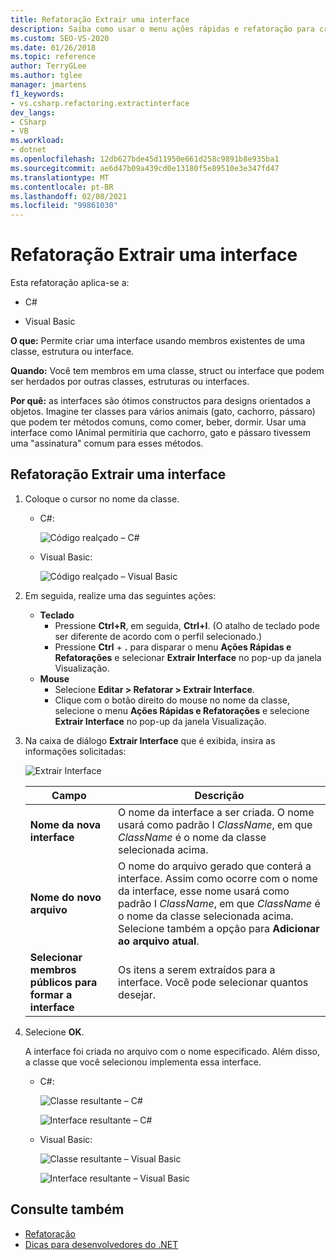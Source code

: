 ```yaml
---
title: Refatoração Extrair uma interface
description: Saiba como usar o menu ações rápidas e refatoração para criar uma interface usando membros existentes de uma classe, estrutura ou interface.
ms.custom: SEO-VS-2020
ms.date: 01/26/2018
ms.topic: reference
author: TerryGLee
ms.author: tglee
manager: jmartens
f1_keywords:
- vs.csharp.refactoring.extractinterface
dev_langs:
- CSharp
- VB
ms.workload:
- dotnet
ms.openlocfilehash: 12db627bde45d11950e661d258c9891b8e935ba1
ms.sourcegitcommit: ae6d47b09a439cd0e13180f5e89510e3e347fd47
ms.translationtype: MT
ms.contentlocale: pt-BR
ms.lasthandoff: 02/08/2021
ms.locfileid: "99861030"
---
```

# <a name="extract-an-interface-refactoring"></a>Refatoração Extrair uma interface

Esta refatoração aplica-se a:

- C#

- Visual Basic

**O que:** Permite criar uma interface usando membros existentes de uma classe, estrutura ou interface.

**Quando:** Você tem membros em uma classe, struct ou interface que podem ser herdados por outras classes, estruturas ou interfaces.

**Por quê:** as interfaces são ótimos constructos para designs orientados a objetos. Imagine ter classes para vários animais (gato, cachorro, pássaro) que podem ter métodos comuns, como comer, beber, dormir. Usar uma interface como IAnimal permitiria que cachorro, gato e pássaro tivessem uma "assinatura" comum para esses métodos.

## <a name="extract-an-interface-refactoring"></a>Refatoração Extrair uma interface

1. Coloque o cursor no nome da classe.

   - C#:

       ![Código realçado – C#](media/extractinterface-highlight-cs.png)

   - Visual Basic:

       ![Código realçado – Visual Basic](media/extractinterface-highlight-vb.png)

2. Em seguida, realize uma das seguintes ações:

   - **Teclado**
      - Pressione **Ctrl+R**, em seguida, **Ctrl+I**. (O atalho de teclado pode ser diferente de acordo com o perfil selecionado.)
      - Pressione **Ctrl** + **.** para disparar o menu **Ações Rápidas e Refatorações** e selecionar **Extrair Interface** no pop-up da janela Visualização.
   - **Mouse**
      - Selecione **Editar > Refatorar > Extrair Interface**.
      - Clique com o botão direito do mouse no nome da classe, selecione o menu **Ações Rápidas e Refatorações** e selecione **Extrair Interface** no pop-up da janela Visualização.

3. Na caixa de diálogo **Extrair Interface** que é exibida, insira as informações solicitadas:

   ![Extrair Interface](media/extractinterface-dialog-same-file.png)

   | Campo | Descrição |
   | - | - |
   | **Nome da nova interface** | O nome da interface a ser criada. O nome usará como padrão I *ClassName*, em que *ClassName* é o nome da classe selecionada acima. |
   | **Nome do novo arquivo** | O nome do arquivo gerado que conterá a interface. Assim como ocorre com o nome da interface, esse nome usará como padrão I *ClassName*, em que *ClassName* é o nome da classe selecionada acima. Selecione também a opção para **Adicionar ao arquivo atual**. |
   | **Selecionar membros públicos para formar a interface** | Os itens a serem extraídos para a interface. Você pode selecionar quantos desejar. |

4. Selecione **OK**.

   A interface foi criada no arquivo com o nome especificado. Além disso, a classe que você selecionou implementa essa interface.

   - C#:

      ![Classe resultante – C#](media/extractinterface-class-cs.png)

      ![Interface resultante – C#](media/extractinterface-interface-cs.png)

   - Visual Basic:

      ![Classe resultante – Visual Basic](media/extractinterface-class-vb.png)

      ![Interface resultante – Visual Basic](media/extractinterface-interface-vb.png)

## <a name="see-also"></a>Consulte também

- [Refatoração](../refactoring-in-visual-studio.md)
- [Dicas para desenvolvedores do .NET](../csharp-developer-productivity.md)

